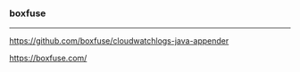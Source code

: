 ### boxfuse
---
https://github.com/boxfuse/cloudwatchlogs-java-appender

https://boxfuse.com/

```java


```

```
```

```
```


